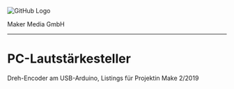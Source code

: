 ![GitHub Logo](http://www.heise.de/make/icons/make_logo.png)

Maker Media GmbH

***

# PC-Lautstärkesteller

Dreh-Encoder am USB-Arduino, Listings für Projektin Make 2/2019
